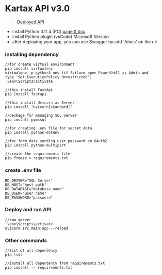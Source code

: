 # Kartax API v3.0

> [Deployed API](https://kartax-api-py.vercel.app/docs)

* install Python 3.11.4 (PC) [page & doc](https://www.python.org/)
* install Python plugin (vsCode) Microsoft Version
* after deploying your app, you can use Swagger by add '/docs' on the url

### installing dependency 
```
//for create virtual environment
pip install virtualenv
virtualenv -p python3 env (if failure open PowerShell as Admin and type 'Set-ExecutionPolicy Unrestricted')
.\env\Scripts\activate

//this install FastApi
pip install fastapi

//this install Uvicorn as Server
pip install "uvicorn[standard]"

//package for managing SQL Server
pip install pymssql

//for creating .env file for secret data
pip install python-dotenv 

//for form data sending user password on OAuth2
pip install python-multipart 

//create the requirements file
pip freeze > requirements.txt 
```

### create .env file
```
BD_DRIVER="SQL Server"
DB_HOST="host path"
DB_DATABASE="database name"
DB_USER="user name"
DB_PASSWORD="password"
```

### Deploy and run API
```
//run server
.\env\Scripts\activate
uvicorn src.main:app --reload
```

### Other commands
```
//list of all dependency
pip list

//install all dependency from requirements.txt
pip install -r requirements.txt
```
